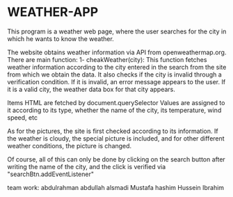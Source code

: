 # WEATHER-APP
This program is a weather web page, where the user searches for the city in which he wants to know the weather.

The website obtains weather information via API from openweathermap.org.
There are main function:
1- cheakWeather(city):
This function fetches weather information according to the city entered in the search from the site from which we obtain the data. It also checks if the city is invalid through a verification condition. If it is invalid, an error message appears to the user. If it is a valid city, the weather data box for that city appears.

Items HTML are fetched by document.querySelector Values are assigned to it according to its type, whether the name of the city, its temperature, wind speed, etc

As for the pictures, the site is first checked according to its information. If the weather is cloudy, the special picture is included, and for other different weather conditions, the picture is changed.

Of course, all of this can only be done by clicking on the search button after writing the name of the city, and the click is verified via "searchBtn.addEventListener"


team work:
abdulrahman abdullah alsmadi
Mustafa hashim Hussein Ibrahim
